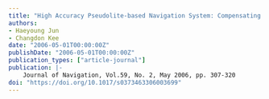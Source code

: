 ```yaml
---
title: "High Accuracy Pseudolite-based Navigation System: Compensating for Right-H Circularly Polarized Effect"
authors:
- Haeyoung Jun
- Changdon Kee
date: "2006-05-01T00:00:00Z"
publishDate: "2006-05-01T00:00:00Z"
publication_types: ["article-journal"]
publication: |-
    Journal of Navigation, Vol.59, No. 2, May 2006, pp. 307-320
doi: "https://doi.org/10.1017/s0373463306003699"
---
```

